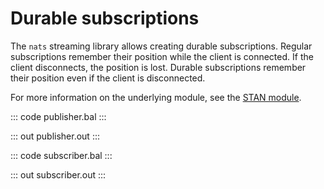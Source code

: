 # Durable subscriptions

The `nats` streaming library allows creating durable subscriptions.
Regular subscriptions remember their position while the client is connected. If the client
disconnects, the position is lost. Durable subscriptions
remember their position even if the client is disconnected.

For more information on the underlying module, 
see the [STAN module](https://lib.ballerina.io/ballerinax/stan/latest).

::: code publisher.bal :::

::: out publisher.out :::

::: code subscriber.bal :::

::: out subscriber.out :::
